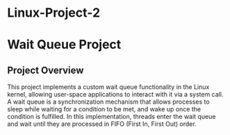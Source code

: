 # Linux-Project-2
# Wait Queue Project
## Project Overview
This project implements a custom wait queue functionality in the Linux kernel, allowing user-space applications to interact with it via a system call. A wait queue is a synchronization mechanism that allows processes to sleep while waiting for a condition to be met, and wake up once the condition is fulfilled.
In this implementation, threads enter the wait queue and wait until they are processed in FIFO (First In, First Out) order.


